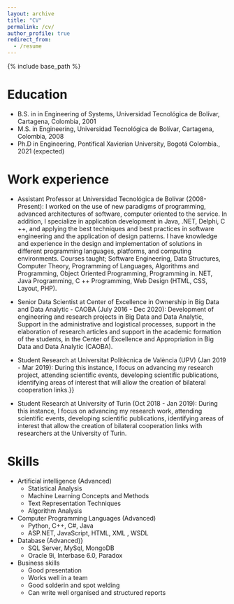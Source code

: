 ```yaml
---
layout: archive
title: "CV"
permalink: /cv/
author_profile: true
redirect_from:
  - /resume
---
```


{% include base_path %}

Education
======
* B.S. in in Engineering of Systems, Universidad Tecnológica de Bolívar, Cartagena, Colombia, 2001
* M.S. in Engineering, Universidad Tecnológica de Bolívar, Cartagena, Colombia, 2008
* Ph.D in Engineering, Pontifical Xavierian University, Bogotá Colombia., 2021 (expected)

Work experience
======
* Assistant Professor at Universidad Tecnológica de Bolívar (2008-Present): I worked on the use of new paradigms of programming, advanced architectures of software, computer oriented to the service. In addition, I specialize in application development in Java, .NET, Delphi, C ++, and applying the best techniques and best practices in software engineering and the application of design patterns. I have knowledge and experience in the design and implementation of solutions in different programming languages, platforms, and computing environments. Courses taught; Software Engineering, Data Structures, Computer Theory, Programming of Languages, Algorithms and Programming, Object Oriented Programming, Programming in. NET, Java Programming, C ++ Programming, Web Design (HTML, CSS, Layout, PHP).

* Senior Data Scientist at Center of Excellence in Ownership in Big Data and Data Analytic - CAOBA (July 2016 - Dec 2020): Development of engineering and research projects in Big Data and Data Analytic, Support in the administrative and logistical processes, support in the elaboration of research articles and support in the academic formation of the students, in the Center of Excellence and Appropriation in Big Data and Data Analytic (CAOBA).

* Student Research at Universitat Politècnica de València (UPV) (Jan 2019 - Mar 2019): During this instance, I focus on advancing my research project, attending scientific events, developing scientific publications, identifying areas of interest that will allow the creation of bilateral cooperation links.}}

* Student Research at University of Turin (Oct 2018 - Jan 2019): During this instance, I focus on advancing my research work, attending scientific events, developing scientific publications, identifying areas of interest that allow the creation of bilateral cooperation links with researchers at the University of Turin.


Skills
======
* Artificial intelligence (Advanced)
  * Statistical Analysis
  * Machine Learning Concepts and Methods
  * Text Representation Techniques
  * Algorithm Analysis
* Computer Programming Languages (Advanced)
  * Python, C++, C\#, Java
  * ASP.NET, JavaScript, HTML, XML , WSDL
* Database (Advanced)}
  * SQL Server, MySql, MongoDB
  * Oracle 9i, Interbase 6.0, Paradox
* Business skills
  * Good presentation
  * Works well in a team
  * Good solderin and spot welding
  * Can write well organised and structured reports
